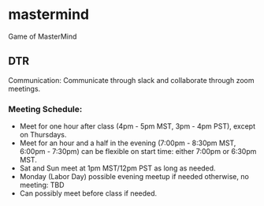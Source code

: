 # mastermind
Game of MasterMind

## DTR
Communication: Communicate through slack and collaborate through zoom meetings.

### Meeting Schedule:
  * Meet for one hour after class (4pm - 5pm MST, 3pm - 4pm PST), except on Thursdays.
  * Meet for an hour and a half in the evening (7:00pm - 8:30pm MST, 6:00pm - 7:30pm) can be flexible on start time: either 7:00pm or 6:30pm MST.
  * Sat and Sun meet at 1pm MST/12pm PST as long as needed.
  * Monday (Labor Day) possible evening meetup if needed otherwise, no meeting: TBD
  * Can possibly meet before class if needed.
